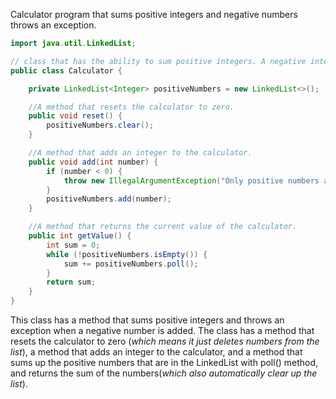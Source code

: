 Calculator program that sums positive integers and negative numbers throws
an exception.
```java
import java.util.LinkedList;

// class that has the ability to sum positive integers. A negative integer should throw an exception.
public class Calculator {

    private LinkedList<Integer> positiveNumbers = new LinkedList<>();

    //A method that resets the calculator to zero.
    public void reset() {
        positiveNumbers.clear();
    }

    //A method that adds an integer to the calculator.
    public void add(int number) {
        if (number < 0) {
            throw new IllegalArgumentException("Only positive numbers are allowed");
        }
        positiveNumbers.add(number);
    }

    //A method that returns the current value of the calculator.
    public int getValue() {
        int sum = 0;
        while (!positiveNumbers.isEmpty()) {
            sum += positiveNumbers.poll();
        }
        return sum;
    }
}
```
This class has a method that sums positive integers and throws an exception 
when a negative number is added. The class has a method that resets
the calculator to zero (<em>which means it just deletes numbers from the list</em>), 
a method that adds an integer to the calculator,
and a method that sums up the positive numbers that are in the 
LinkedList with poll() method, and returns the sum of the numbers(<em>which
also automatically clear up the list</em>).